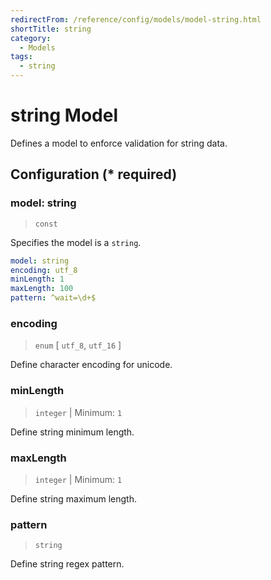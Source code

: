 ```yaml
---
redirectFrom: /reference/config/models/model-string.html
shortTitle: string
category:
  - Models
tags:
  - string
---
```


# string Model

Defines a model to enforce validation for string data.

## Configuration (\* required)

### model: string

> `const`

Specifies the model is a `string`.

```yaml {1}
model: string
encoding: utf_8
minLength: 1
maxLength: 100
pattern: ^wait=\d+$
```

### encoding

> `enum` [ `utf_8`, `utf_16` ]

Define character encoding for unicode.

### minLength

> `integer` | Minimum: `1`

Define string minimum length.

### maxLength

> `integer` | Minimum: `1`

Define string maximum length.

### pattern

> `string`

Define string regex pattern.
